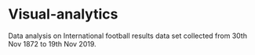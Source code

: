 # Visual-analytics
Data analysis on International football results data set collected from 30th Nov 1872 to 19th Nov 2019.



